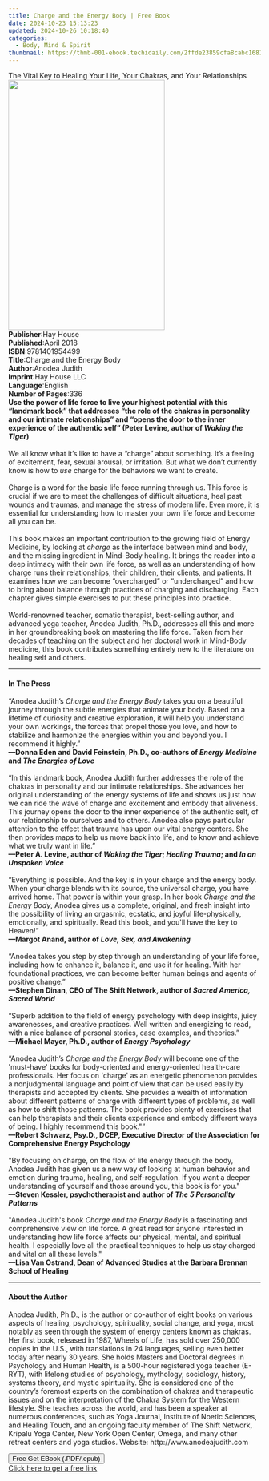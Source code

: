 ```yaml
---
title: Charge and the Energy Body | Free Book
date: 2024-10-23 15:13:23
updated: 2024-10-26 10:18:40
categories:
  - Body, Mind & Spirit
thumbnail: https://thmb-001-ebook.techidaily.com/2ffde23859cfa8cabc1681734259a3b6f246176b5327b64d87912a43e5aeef7c.jpg
---
```

<main id="book-container">
  <div class="flex flex-col">
    <div class="book-brief flex-1 py-6 px-4 sm:p-6 md:py-10 md:px-8">
      <!-- brief-->
      <div class="book-brief-main">
        The Vital Key to Healing Your Life, Your Chakras, and Your Relationships
      </div>
    </div>
    <div
      class="book-meta-info flex-1 grid gap-4 col-start-1 col-end-3 row-start-1 sm:mb-6 sm:grid-cols-4 lg:gap-6 lg:col-start-2 lg:row-end-6 lg:row-span-6 lg:mb-0"
    >
      <div
        class="book-meta-info-left place-content-center mt-4 p-4 text-sm leading-6 col-start-2 col-span-2 dark:text-slate-400"
      >
        <img
          class="w-full h-500 object-cover rounded-lg sm:h-255 sm:col-span-2 lg:col-span-full"
          src="https://img-001-ebook.techidaily.com/b5f37de8eaba10b10e15e15c397b8f882d303e4511382083b2fa93861773e130.jpg"
          alt=""
          width="312"
          height="500"
        />
      </div>
      <div
        class="book-meta-info-right mt-2 col-start-1 row-start-2 col-span-3 self-center"
      >
        <!-- meta data  -->
        <div class="flex flex-col px-4 md:px-8">
          <div class="flex-1">
            <strong>Publisher</strong>:<span class="px-2">Hay House</span>
          </div>
          <div class="flex-1">
            <strong>Published</strong>:<span class="px-2">April 2018</span>
          </div>
          <div class="flex-1">
            <strong>ISBN</strong>:<span class="px-2">9781401954499</span>
          </div>
          <div class="flex-1">
            <strong>Title</strong>:<span class="px-2"
              >Charge and the Energy Body</span
            >
          </div>
          <div class="flex-1">
            <strong>Author</strong>:<span class="px-2">Anodea Judith</span>
          </div>
          <div class="flex-1">
            <strong>Imprint</strong>:<span class="px-2">Hay House LLC</span>
          </div>
          <div class="flex-1">
            <strong>Language</strong>:<span class="px-2">English</span>
          </div>
          <div class="flex-1">
            <strong>Number of Pages</strong>:<span class="px-2">336</span>
          </div>
        </div>
      </div>
    </div>
    <div class="book-description flex-1 py-6 px-4 sm:p-6 md:py-10 md:px-8">
      <div class="book-description-main">
        <div accordion-content="" id="description">
          <b
            >Use the power of life force to live your highest potential with
            this “landmark book” that addresses “the role of the chakras in
            personality and our intimate relationships” and “opens the door to
            the inner experience of the authentic self” (Peter Levine, author of
            <i>Waking the Tiger</i>)<br /></b
          ><br />We all know what it’s like to have a “charge” about something.
          It’s a feeling of excitement, fear, sexual arousal, or irritation. But
          what we don’t currently know is how to <i>use</i> charge for the
          behaviors we want to create.<br /><br />Charge is a word for the basic
          life force running through us. This force is crucial if we are to meet
          the challenges of difficult situations, heal past wounds and traumas,
          and manage the stress of modern life. Even more, it is essential for
          understanding how to master your own life force and become all you can
          be.<br /><br />This book makes an important contribution to the
          growing field of Energy Medicine, by looking at <i>charge</i> as the
          interface between mind and body, and the missing ingredient in
          Mind-Body healing. It brings the reader into a deep intimacy with
          their own life force, as well as an understanding of how charge runs
          their relationships, their children, their clients, and patients. It
          examines how we can become “overcharged” or “undercharged” and how to
          bring about balance through practices of charging and discharging.
          Each chapter gives simple exercises to put these principles into
          practice.<br /><br />World-renowned teacher, somatic therapist,
          best-selling author, and advanced yoga teacher,&nbsp;Anodea Judith,
          Ph.D., addresses all this and more in her groundbreaking book on
          mastering the life force. Taken from her decades of teaching on the
          subject and her doctoral work in Mind-Body medicine, this book
          contributes something entirely new to the literature on healing self
          and others.
        </div>
        <div class="accordion-fader"></div>
      </div>
    </div>
    <div class="book-excerpts flex-1 py-6 px-4 sm:p-6 md:py-10 md:px-8">
      <!-- excerpts-->
      <div class="book-excerpts-main">
        <hr />
        <h4 class="placeholder placeholder-heading">
          <span>In The Press</span>
        </h4>
        <p>
          “Anodea Judith’s <i>Charge and the Energy Body</i> takes you on a
          beautiful journey through the subtle energies that animate your body.
          Based on a lifetime of curiosity and creative exploration, it will
          help you understand your own workings, the forces that propel those
          you love, and how to stabilize and harmonize the energies within you
          and beyond you. I recommend it highly.”<br />
          <b
            >—Donna Eden and David Feinstein, Ph.D., co-authors of
            <i>Energy Medicine</i> and <i>The Energies of Love</i></b
          ><i><br /> </i><br />
          “In this landmark book, Anodea Judith further addresses the role of
          the chakras in personality and our intimate relationships. She
          advances her original understanding of the energy systems of life and
          shows us just how we can ride the wave of charge and excitement and
          embody that aliveness. This journey opens the door to the inner
          experience of the authentic self, of our relationship to ourselves and
          to others. Anodea also pays particular attention to the effect that
          trauma has upon our vital energy centers. She then provides maps to
          help us move back into life, and to know and achieve what we truly
          want in life.”<br />
          <b
            >—Peter A. Levine, author of <i>Waking the Tiger</i>;
            <i>Healing Trauma</i>; and <i>In an Unspoken Voice</i></b
          ><br /><br />
          “Everything is possible. And the key is in your charge and the energy
          body. When your charge blends with its source, the universal charge,
          you have arrived home. That power is within your grasp. In her book
          <i>Charge and the Energy Body</i>, Anodea gives us a complete,
          original, and fresh insight into the possibility of living an
          orgasmic, ecstatic, and joyful life-physically, emotionally, and
          spiritually. Read this book, and you'll have the key to Heaven!”<br />
          <b>—Margot Anand, author of <i>Love, Sex, and Awakening</i></b
          ><br /><br />
          “Anodea takes you step by step through an understanding of your life
          force, including how to enhance it, balance it, and use it for
          healing. With her foundational practices, we can become better human
          beings and agents of positive change.”<br />
          <b
            >—Stephen Dinan, CEO of The Shift Network, author of<i>
              Sacred America, Sacred World</i
            ></b
          ><br /><br />
          “Superb addition to the field of energy psychology with deep insights,
          juicy awarenesses, and creative practices. Well written and energizing
          to read, with a nice balance of personal stories, case examples, and
          theories.”<br />
          <b>—Michael Mayer, Ph.D., author of<i> Energy Psychology</i></b
          ><i><br /> </i><br />
          “Anodea Judith’s <i>Charge and the Energy Body</i> will become one of
          the 'must-have' books for body-oriented and energy-oriented
          health-care professionals. Her focus on 'charge' as an energetic
          phenomenon provides a nonjudgmental language and point of view that
          can be used easily by therapists and accepted by clients. She provides
          a wealth of information about different patterns of charge with
          different types of problems, as well as how to shift those patterns.
          The book provides plenty of exercises that can help therapists and
          their clients experience and embody different ways of being. I highly
          recommend this book."”<br />
          <b
            >—Robert Schwarz, Psy.D., DCEP, Executive Director of the
            Association for Comprehensive Energy<i> </i>Psychology <br /> </b
          ><br />
          "By focusing on charge, on the flow of life energy through the body,
          Anodea Judith has given us a new way of looking at human behavior and
          emotion during trauma, healing, and self-regulation. If you want a
          deeper understanding of yourself and those around you, this book is
          for you."&nbsp;<br />
          <b
            >—Steven Kessler, psychotherapist and author of<i>
              The 5 Personality Patterns</i
            ></b
          ><br /><br />
          "Anodea Judith's book <i>Charge and the Energy Body</i> is a
          fascinating and comprehensive view on life force. A great read for
          anyone interested in understanding how life force affects our
          physical, mental, and spiritual health. I especially love all the
          practical techniques to help us stay charged and vital on all these
          levels."&nbsp;<br />
          <b
            >—Lisa Van Ostrand, Dean of Advanced Studies at the Barbara Brennan
            School of Healing</b
          >
        </p>
      </div>
    </div>
    <div class="book-about-author flex-1 py-6 px-4 sm:p-6 md:py-10 md:px-8">
      <!-- about author-->
      <div class="book-main-author-main">
        <hr />
        <h4 class="placeholder placeholder-heading">
          <span>About the Author</span>
        </h4>
        <p>
          Anodea Judith, Ph.D., is the author or co-author of eight books on
          various aspects of healing, psychology, spirituality, social change,
          and yoga, most notably as seen through the system of energy centers
          known as chakras. Her first book, released in 1987, Wheels of Life,
          has sold over 250,000 copies in the U.S., with translations in 24
          languages, selling even better today after nearly 30 years. She holds
          Masters and Doctoral degrees in Psychology and Human Health, is a
          500-hour registered yoga teacher (E-RYT), with lifelong studies of
          psychology, mythology, sociology, history, systems theory, and mystic
          spirituality. She is considered one of the country’s foremost experts
          on the combination of chakras and therapeutic issues and on the
          interpretation of the Chakra System for the Western lifestyle. She
          teaches across the world, and has been a speaker at numerous
          conferences, such as Yoga Journal, Institute of Noetic Sciences, and
          Healing Touch, and an ongoing faculty member of The Shift Network,
          Kripalu Yoga Center, New York Open Center, Omega, and many other
          retreat centers and yoga studios. Website: http://www.anodeajudith.com
        </p>
      </div>
    </div>
    <div class="book-free-get flex-1 py-6 px-4 sm:p-6 md:py-10 md:px-8">
      <button
        id="btn-free-get"
        class="bg-blue-500 hover:bg-blue-700 text-white font-bold py-2 px-4 rounded"
      >
        Free Get EBook (.PDF/.epub)
      </button>
      <div id="countdown-display" class="px-2 text-lg mt-2"></div>
      <a
        id="free-link"
        class="hidden bg-blue-500 hover:bg-blue-700 text-white font-bold py-2 px-4 rounded"
        href="https://www.ebooks.com/en-us/book/138566273/charge-and-the-energy-body/anodea-judith/"
        target="_blank"
        >Click here to get a free link</a
      >
    </div>
    <script>
      let countdownTime = 0;
      let countdownInterval = null;
      document
        .getElementById('btn-free-get')
        .addEventListener('click', startCountdown);
      function startCountdown() {
        countdownTime = new Date().getTime() + 60000 * 3;
        countdownInterval = setInterval(updateCountdown, 1000);
        document.getElementById('btn-free-get').disabled = true;
        document
          .getElementById('btn-free-get')
          .classList.add('bg-gray-500', 'cursor-not-allowed');
      }
      function updateCountdown() {
        let currentTime = new Date().getTime();
        let timeLeft = countdownTime - currentTime;
        let secondsLeft = Math.floor(timeLeft / 1000);
        document.getElementById('countdown-display').innerHTML =
          `Remaining time: ${secondsLeft} seconds.`;
        if (secondsLeft <= 0) {
          clearInterval(countdownInterval);
          document.getElementById('btn-free-get').classList.add('hidden');
          document.getElementById('free-link').classList.remove('hidden');
          document.getElementById('countdown-display').innerHTML = '';
        }
      }
    </script>
  </div>
</main>
